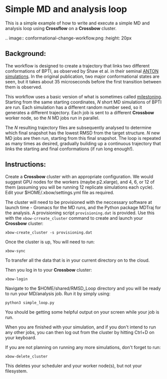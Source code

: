 Simple MD and analysis loop
===========================

This is a simple example of how to write and execute a simple MD and analysis loop using **Crossflow** on a **Crossbow** cluster.

.. image:: conformational-change-workflow.png
    :height: 20px

Background:
----------

The workflow is designed to create a trajectory that links two different conformations of BPTI, as observed by Shaw et al. in their seminal [ANTON simulations](https://science.sciencemag.org/content/330/6002/341). In the original publication, two major conformational states are seen, but it takes about 35 microseconds before the first transition between them is observed.

This workflow uses a basic version of what is sometimes called [milestoning](https://pdfs.semanticscholar.org/4929/1ad147b918ee315ce5d1a1d0eb221ae81bdb.pdf).
Starting from the same starting coordinates, *N* short MD simulations of BPTI are run. Each simulation has a different random number seed, so it generates a different trajectory. Each job is sent to a different **Crossbow** worker node, so the *N* MD jobs run in parallel.

The *N* resulting trajectory files are subsequently analysed to determine which final snapshot has the lowest RMSD from the target structure. *N* new MD jobs are then run, starting from this final snapshot. The loop is repeated as many times as desired, gradually building up a continuous trajectory that links the starting and final conformations (if run long enough!).

Instructions:
-------------

Create a **Crossbow** cluster with an appropriate configuration. We would suggest GPU nodes for the workers (maybe p2.xlarge), and 4, 6, or 12 of them (assuming you will be running 12 replicate simulations each cycle). Edit your $HOME/.xbow/settings.yml file as required.

The cluster will need to be provisioned with the neccessary software at launch time - Gromacs for the MD runs, and the Python package MDTraj for the analysis. A provisioning script `provisioning.dat` is provided. Use this with the `xbow-crreate_cluster` command to create and launch your **Crossbow** cluster:

    xbow-create_cluster -s provisioning.dat

Once the cluster is up, You will need to run:

    xbow-sync

To transfer all the data that is in your current directory on to the cloud.

Then you log in to your **Crossbow** cluster:

    xbow-login
    
Navigate to the $HOME/shared/RMSD_Loop directory and you will be ready to run your MD/analysis job. Run it by simply using:

    python3 simple_loop.py
    
You should be getting some helpful output on your screen while your job is run.

When you are finished with your simulation, and if you don't intend to run any other jobs, you can then log out from the cluster by hitting Ctrl+D on your keyboard.

If you are not planning on running any more simulations, don't forget to run:

    xbow-delete_cluster

This deletes your scheduler and your worker node(s), but not your filesystem.
